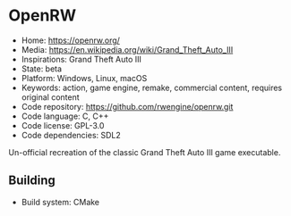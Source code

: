 # OpenRW

- Home: https://openrw.org/
- Media: https://en.wikipedia.org/wiki/Grand_Theft_Auto_III
- Inspirations: Grand Theft Auto III
- State: beta
- Platform: Windows, Linux, macOS
- Keywords: action, game engine, remake, commercial content, requires original content
- Code repository: https://github.com/rwengine/openrw.git
- Code language: C, C++
- Code license: GPL-3.0
- Code dependencies: SDL2

Un-official recreation of the classic Grand Theft Auto III game executable.

## Building

- Build system: CMake
